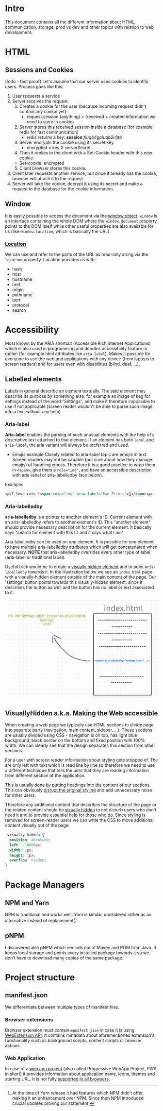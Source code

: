 # Intro
This document contains all the different information about HTML, communication, storage, prod vs dev and other topics with relation to web development.

# HTML

## Sessions and Cookies
(todo - fact proof)
Let's assume that our server uses cookies to identify users. Process goes like this:

1. User requests a service
2. Server receives the request:
   1. Creates a cookie for the user (because incoming request didn't contain any cookie yet):
      - request.session.(anything) = (received + created information we need to store in cookie)
   2. Server stores this received session inside a database (for example redis for fast communication)
      - redis returns a key: **session**:*fiuqb4gpiuqb2i4jtb*
   3. Server encrypts the cookie using its secret key.
      - encrypted = key X serverSecret
   4. Then it replies to the client with a Set-Cookie header with this new cookie.
     - Set-cookie: encrypted
   5. Client browser stores this cookie. 
3. Client later requests another service, but since it already has the cookie, browser will attach it to the request.
4. Server will take the cookie, decrypt it using its secret and make a request to the database for the cookie information.

## Window
It is easily possible to access the document via the [window object](https://developer.mozilla.org/en-US/docs/Web/API/Window). `window` is an interface containing the whole DOM where the `window.document` property points to the DOM itself while other useful properties are also available for us (like `window.location`, which is basically the URL).

### [Location](https://developer.mozilla.org/en-US/docs/Web/API/Location)
We can use and refer to the parts of the URL as read-only string via the `location` property. Location provides us with:

   - hash
   - host
   - hostname
   - href
   - origin
   - pathname
   - port
   - protocol
   - search

# Accessibility
Most known by the ARIA shortcut (Accessible Rich Internet Applications) which is also used in programming and denotes accessibility feature or option (for example html attributes like `aria-label`). Makes it possible for everyone to use the web and applications with any device (from laptops to screen readers) and for users even with disabilities (blind, deaf, ...).

## Labelled elements
Labels in general describe an element textually. The said element may describe its purpose by something else, for example an image of keg for settings instead of the word "Settings", and make it therefore impossible to use if not applicable (screen reader wouldn't be able to parse such image into a text without any help).

### Aria-label
**Aria-label** enables the parsing of such unusual elements with the help of a descriptive text attached to that element. If an element has both `label` and `aria-label`, the aria variant will always be preferred and used.

- Emojis example
Closely related to aria-label topic are emojis in text. Screen readers may not be capable (not sure about how they manage emojis) of handling emojis. Therefore it is a good practice to wrap them in `<span>`, give them a `role="img"`, and have an accessible description with aria-label or aria-labelledby (see below).

Example: 
```html
<p>I love cats !<span role="img" aria-label="Paw Prints">🐾</span><p>
```

### Aria-labelledby
**aria-labelledby** is a pointer to another element's ID. Current element with an aria-labelledby refers to another element's ID. This "another element" should provide necessary description for the current element. It basically says "search for element with this ID and it says what I am".

Aria-labelledby can be used on _any_ element. It is possible for one element to have multiple aria-labelledby attributes which will get concatenated when necessary. **NOTE** that aria-labelledby overrides every other type of label (aria-label or traditional label).

Useful trick would be to create a [visually hidden element](#visuallyhidden-aka-making-the-web-accessible) and to point `aria-labelledby` towards it. In the illustration below we see an `index.html` page with a visually-hidden element outside of the main content of the page. Our 'settings' button points towards this visually-hidden element, since it describes the button as well and the button has no label or text associated to it.

![Aria-labelledby example illustration](.markdown/aria_labelledby.png)

## VisuallyHidden a.k.a. Making the Web accessible
When creating a web page we typically use HTML sections to divide page into separate parts (navigation, main content, sidebar, ...). These sections are usually divided using CSS - navigation is on top, has light blue background, black border on the bottom and fixed position with 100% width. We can clearly see that the design separates this section from other sections.

For a user with screen reader information about styling gets stripped of. The are only left with text which is read line by line so therefore we need to use a different technique that tells the user that they are reading information from different section of the application.

This is usually done by putting headings into the content of our sections. This can obviously [disrupt the original styling](https://www.accessibility-developer-guide.com/examples/headings/visually-hidden-headings/_examples/page-with-additional-page-regions-with-headings/_example.png) and add unnecessary noise for other users.

Therefore any additional content that describes the structure of the page or the related content should be [visually hidden](https://www.accessibility-developer-guide.com/examples/headings/visually-hidden-headings/) to not disturb users who don't need it and to provide essential help for those who do. Since styling is removed for screen-reader users we can write the CSS to move additional content visually out of the page:

```css
.visually-hidden {
  position: absolute;
  left: -10000px;
  width: 1px;
  height: 1px;
  overflow: hidden;
}
```

# Package Managers

## NPM and Yarn
NPM is traditional and works well. Yarn is similar, considered rather as an alternative instead of replacement[^1]. 

[^1]: At the time of Yarn release it had features which NPM didn't offer, making it an enhancement over NPM. Since then NPM introduced crucial updates proving our statement.

## pNPM
I discovered also pNPM which reminds me of Maven and POM from Java. It keeps local storage and points every installed package towards it so we don't have to download many copies of the same package.

# Project structure

## manifest.json
We differentiate between multiple types of manifest files.

### Browser extensions
Browser extension must contain `manifest.json` in case it is using [WebExtension API](https://developer.mozilla.org/en-US/docs/Mozilla/Add-ons/WebExtensions/manifest.json). It contains metadata about aforementioned extension's functionality such as background scripts, content scripts or browser actions.

### Web Application
In case of a [web app project](https://web.dev/add-manifest/) (also called Progressive WebApp Project, PWA in short) it provides information about application name, icons, themes and starting URL. It is not fully [supported in all browsers](https://developer.mozilla.org/en-US/docs/Web/Manifest#browser_compatibility).